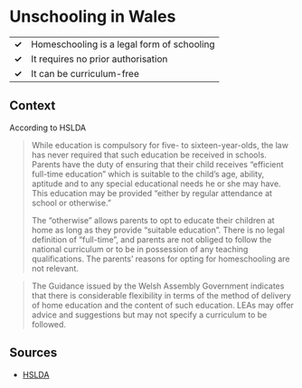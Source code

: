 # Unschooling in Wales
| | |
|-|-|
| __✓__ | Homeschooling is a legal form of schooling |
| __✓__ | It requires no prior authorisation |
| __✓__ | It can be curriculum-free |

## Context

According to HSLDA

> While education is compulsory for five- to sixteen-year-olds, the law has never required that such education be received in schools. Parents have the duty of ensuring that their child receives “efficient full-time education” which is suitable to the child’s age, ability, aptitude and to any special educational needs he or she may have. This education may be provided “either by regular attendance at school or otherwise.”
>
> The “otherwise” allows parents to opt to educate their children at home as long as they provide “suitable education”. There is no legal definition of “full-time”, and parents are not obliged to follow the national curriculum or to be in possession of any teaching qualifications. The parents’ reasons for opting for homeschooling are not relevant. 

> The Guidance issued by the Welsh Assembly Government indicates that there is considerable flexibility in terms of the method of delivery of home education and the content of such education. LEAs may offer advice and suggestions but may not specify a curriculum to be followed.
## Sources

* [HSLDA](https://hslda.org/post/wales)

